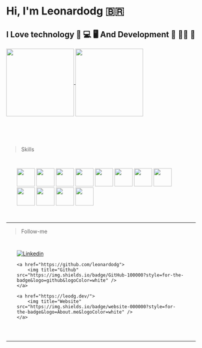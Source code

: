 # Hi, I'm Leonardodg 🇧🇷

## I Love technology 🤖 💻 🖥️ And Development 🚀 👨‍🚀 👾

<div>
    <a href="https://leodg.dev">
    <img height="180em" align="center" src="https://github-readme-stats.vercel.app/api?username=leonardodg&repo=convoychat&show_icons=true&theme=dark" />
    </a>
    <a href="https://leodg.dev">
    <img height="180em" align="center" src="https://github-readme-stats.vercel.app/api/top-langs/?username=leonardodg&show_icons=true&theme=dark" />
    </a>
</div>

<br/><br/><br/>

> Skills


<div style="display: inline-block; margin: 2em;" >  
    <img height="48px" width="48px" src="https://cdn.jsdelivr.net/gh/devicons/devicon@latest/icons/linux/linux-original.svg" />  
    <img height="48px" width="48px" src="https://cdn.jsdelivr.net/gh/devicons/devicon@latest/icons/amazonwebservices/amazonwebservices-original-wordmark.svg" />  
    <img height="48px" width="48px" src="https://cdn.jsdelivr.net/gh/devicons/devicon@latest/icons/docker/docker-original-wordmark.svg" />  
    <img height="48px" width="48px" src="https://cdn.jsdelivr.net/gh/devicons/devicon@latest/icons/javascript/javascript-original.svg" />  
    <img height="48px" width="48px" src="https://cdn.jsdelivr.net/gh/devicons/devicon@latest/icons/nodejs/nodejs-original-wordmark.svg" />  
    <img height="48px" width="48px" src="https://cdn.jsdelivr.net/gh/devicons/devicon@latest/icons/python/python-original-wordmark.svg" />  
    <img height="48px" width="48px" src="https://cdn.jsdelivr.net/gh/devicons/devicon@latest/icons/fastapi/fastapi-original-wordmark.svg" />  
    <img height="48px" width="48px" src="https://cdn.jsdelivr.net/gh/devicons/devicon@latest/icons/php/php-original.svg" />  
    <img height="48px" width="48px" src="https://cdn.jsdelivr.net/gh/devicons/devicon@latest/icons/moodle/moodle-original-wordmark.svg" />  
    <img height="48px" width="48px" src="https://cdn.jsdelivr.net/gh/devicons/devicon@latest/icons/mysql/mysql-original-wordmark.svg" />  
    <img height="48px" width="48px" src="https://cdn.jsdelivr.net/gh/devicons/devicon@latest/icons/mongodb/mongodb-original-wordmark.svg" />  
    <img height="48px" width="48px" src="https://cdn.jsdelivr.net/gh/devicons/devicon@latest/icons/git/git-original-wordmark.svg" />            
</div>

---

> Follow-me

<div style="display: inline-block; margin: 2em;" >  
    <a href="https://www.linkedin.com/in/le0dg">
        <img title="Linkedin" src="https://img.shields.io/badge/LinkedIn-0077B5?style=for-the-badge&logo=linkedin&logoColor=white" />            
    </a>

    <a href="https://github.com/leonardodg">
        <img title="Github" src="https://img.shields.io/badge/GitHub-100000?style=for-the-badge&logo=github&logoColor=white" />            
    </a>

    <a href="https://leodg.dev/">
        <img title="Website" src="https://img.shields.io/badge/website-000000?style=for-the-badge&logo=About.me&logoColor=white" />            
    </a>
</div>

---